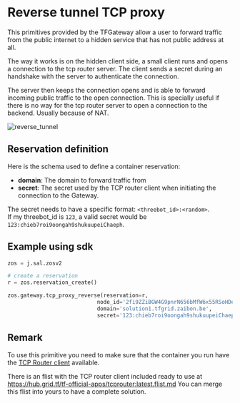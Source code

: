 # Reverse tunnel TCP proxy

This primitives provided by the TFGateway allow a user to forward traffic from the public internet to a hidden service that has not public address at all. 

The way it works is on the hidden client side, a small client runs and opens a connection to the tcp router server. The client sends a secret during an handshake with the server to authenticate the connection.

The server then keeps the connection opens and is able to forward incoming public traffic to the open connection. This is specially useful if there is no way for the tcp router server to open a connection to the backend. Usually because of NAT.

![reverse_tunnel](./img/reverse_tunnel.png)

## Reservation definition

Here is the schema used to define a container reservation:

- **domain**: The domain to forward traffic from
- **secret**: The secret used by the TCP router client when initiating the connection to the Gateway. 

The secret needs to have a specific format: `<threebot_id>:<random>`.  
If my threebot_id is `123`, a valid secret would be `123:chieb7roi9oongah9shukuupeiChaeph`.

## Example using sdk

```python
zos = j.sal.zosv2

# create a reservation
r = zos.reservation_create()

zos.gateway.tcp_proxy_reverse(reservation=r,
                            node_id='2fi9ZZiBGW4G9pnrN656bMfW6x55RSoHDeMrd9pgSA8T',
                            domain='solution1.tfgrid.zaibon.be',
                            secret='123:chieb7roi9oongah9shukuupeiChaeph')
```

## Remark

To use this primitive you need to make sure that the container you run have the [TCP Router client](https://github.com/threefoldtech/tcprouter/tree/master/cmds/client) available.

There is an flist with the TCP router client included ready to use at https://hub.grid.tf/tf-official-apps/tcprouter:latest.flist.md
You can merge this flist into yours to have a complete solution.
